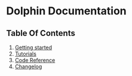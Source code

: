 # Dolphin Documentation

## Table Of Contents

<!-- The documentation follows the project documentation as described the [Diátaxis documentation framework](https://diataxis.fr/)
-->

1. [Getting started](./getting-started.md)
1. [Tutorials](tutorials.md)
1. [Code Reference](reference/summary.md)
1. [Changelog](changelog.md)
<!-- 1. [How-To Guides](how-to-guides.md) -->
<!-- 1. [Background theory](background-theory.md) -->
